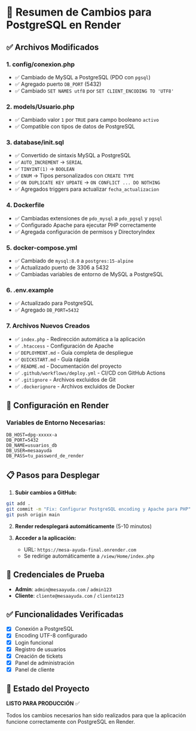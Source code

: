# 📝 Resumen de Cambios para PostgreSQL en Render

## ✅ Archivos Modificados

### 1. **config/conexion.php**
- ✅ Cambiado de MySQL a PostgreSQL (PDO con `pgsql`)
- ✅ Agregado puerto `DB_PORT` (5432)
- ✅ Cambiado `SET NAMES utf8` por `SET CLIENT_ENCODING TO 'UTF8'`

### 2. **models/Usuario.php**
- ✅ Cambiado valor `1` por `TRUE` para campo booleano `activo`
- ✅ Compatible con tipos de datos de PostgreSQL

### 3. **database/init.sql**
- ✅ Convertido de sintaxis MySQL a PostgreSQL
- ✅ `AUTO_INCREMENT` → `SERIAL`
- ✅ `TINYINT(1)` → `BOOLEAN`
- ✅ `ENUM` → Tipos personalizados con `CREATE TYPE`
- ✅ `ON DUPLICATE KEY UPDATE` → `ON CONFLICT ... DO NOTHING`
- ✅ Agregados triggers para actualizar `fecha_actualizacion`

### 4. **Dockerfile**
- ✅ Cambiadas extensiones de `pdo_mysql` a `pdo_pgsql` y `pgsql`
- ✅ Configurado Apache para ejecutar PHP correctamente
- ✅ Agregada configuración de permisos y DirectoryIndex

### 5. **docker-compose.yml**
- ✅ Cambiado de `mysql:8.0` a `postgres:15-alpine`
- ✅ Actualizado puerto de 3306 a 5432
- ✅ Cambiadas variables de entorno de MySQL a PostgreSQL

### 6. **.env.example**
- ✅ Actualizado para PostgreSQL
- ✅ Agregado `DB_PORT=5432`

### 7. **Archivos Nuevos Creados**
- ✅ `index.php` - Redirección automática a la aplicación
- ✅ `.htaccess` - Configuración de Apache
- ✅ `DEPLOYMENT.md` - Guía completa de despliegue
- ✅ `QUICKSTART.md` - Guía rápida
- ✅ `README.md` - Documentación del proyecto
- ✅ `.github/workflows/deploy.yml` - CI/CD con GitHub Actions
- ✅ `.gitignore` - Archivos excluidos de Git
- ✅ `.dockerignore` - Archivos excluidos de Docker

## 🔧 Configuración en Render

### Variables de Entorno Necesarias:
```
DB_HOST=dpg-xxxxx-a
DB_PORT=5432
DB_NAME=usuarios_db
DB_USER=mesaayuda
DB_PASS=tu_password_de_render
```

## 📋 Pasos para Desplegar

1. **Subir cambios a GitHub:**
```bash
git add .
git commit -m "Fix: Configurar PostgreSQL encoding y Apache para PHP"
git push origin main
```

2. **Render redesplegará automáticamente** (5-10 minutos)

3. **Acceder a la aplicación:**
   - URL: `https://mesa-ayuda-final.onrender.com`
   - Se redirige automáticamente a `/view/Home/index.php`

## 🔐 Credenciales de Prueba

- **Admin**: `admin@mesaayuda.com` / `admin123`
- **Cliente**: `cliente@mesaayuda.com` / `cliente123`

## ✅ Funcionalidades Verificadas

- [x] Conexión a PostgreSQL
- [x] Encoding UTF-8 configurado
- [x] Login funcional
- [x] Registro de usuarios
- [x] Creación de tickets
- [x] Panel de administración
- [x] Panel de cliente

## 🎯 Estado del Proyecto

**LISTO PARA PRODUCCIÓN** ✅

Todos los cambios necesarios han sido realizados para que la aplicación funcione correctamente con PostgreSQL en Render.

